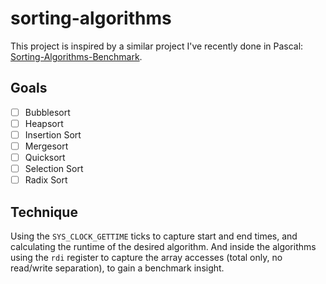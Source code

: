 # sorting-algorithms

This project is inspired by a similar project I've recently done in Pascal: [Sorting-Algorithms-Benchmark](https://github.com/SimonGubitz/Sorting-Algorithms-Benchmark/tree/main).

## Goals

- [ ] Bubblesort
- [ ] Heapsort
- [ ] Insertion Sort
- [ ] Mergesort
- [ ] Quicksort
- [ ] Selection Sort
- [ ] Radix Sort

## Technique

Using the `SYS_CLOCK_GETTIME` ticks to capture start and end times, and calculating the runtime of the desired algorithm.
And inside the algorithms using the `rdi` register to capture the array accesses (total only, no read/write separation), to gain a benchmark insight.
